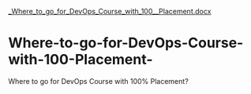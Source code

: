 [_Where_to_go_for_DevOps_Course_with_100__Placement.docx](https://github.com/grrassolution2021/Where-to-go-for-DevOps-Course-with-100-Placement-/files/6514284/_Where_to_go_for_DevOps_Course_with_100__Placement.docx)
# Where-to-go-for-DevOps-Course-with-100-Placement-
Where to go for DevOps Course with 100% Placement?
